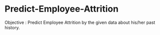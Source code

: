 # Predict-Employee-Attrition

Objective : Predict Employee Attrition by the given data about his/her past history.
